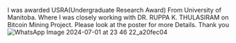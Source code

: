 I was awarded USRA(Undergraduate Research Award) From University of Manitoba. Where I was closely working with DR. RUPPA K. THULASIRAM on Bitcoin Mining Project.
Please look at the poster for more Details.
Thank you
![WhatsApp Image 2024-07-01 at 23 46 22_a20fec04](https://github.com/NeelK1609/Blockchain-Research/assets/104944136/603688e6-b3bb-4289-9751-61598e31f7c4)
